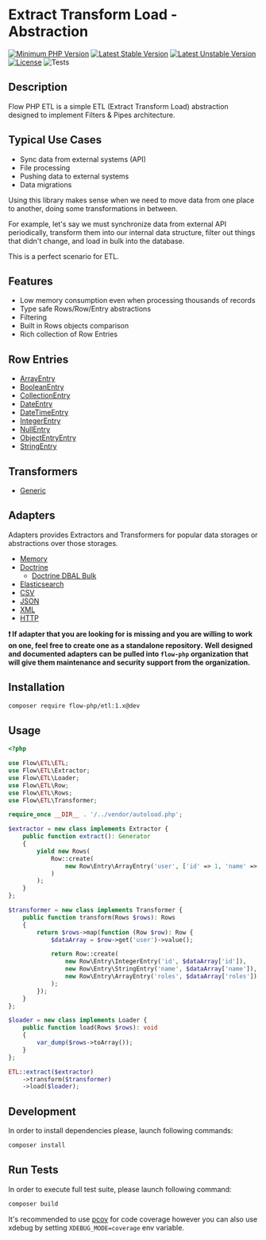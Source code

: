 # Extract Transform Load - Abstraction

[![Minimum PHP Version](https://img.shields.io/badge/php-%3E%3D%207.4-8892BF.svg)](https://php.net/)
[![Latest Stable Version](https://poser.pugx.org/flow-php/etl/v)](https://packagist.org/packages/flow-php/etl)
[![Latest Unstable Version](https://poser.pugx.org/flow-php/etl/v/unstable)](https://packagist.org/packages/flow-php/etl)
[![License](https://poser.pugx.org/flow-php/etl/license)](https://packagist.org/packages/flow-php/etl)
![Tests](https://github.com/flow-php/etl/workflows/Tests/badge.svg?branch=1.x)

## Description

Flow PHP ETL is a simple ETL (Extract Transform Load) abstraction designed to implement Filters & Pipes architecture.

## Typical Use Cases

* Sync data from external systems (API)
* File processing
* Pushing data to external systems
* Data migrations

Using this library makes sense when we need to move data from one place to another, doing some transformations in between.

For example, let's say we must synchronize data from external API periodically, transform them into our internal
data structure, filter out things that didn't change, and load in bulk into the database.

This is a perfect scenario for ETL.

## Features

* Low memory consumption even when processing thousands of records
* Type safe Rows/Row/Entry abstractions
* Filtering
* Built in Rows objects comparison
* Rich collection of Row Entries 

## Row Entries

* [ArrayEntry](src/Flow/ETL/Row/Entry/ArrayEntry.php)
* [BooleanEntry](src/Flow/ETL/Row/Entry/BooleanEntry.php)
* [CollectionEntry](src/Flow/ETL/Row/Entry/CollectionEntry.php)
* [DateEntry](src/Flow/ETL/Row/Entry/DateEntry.php)
* [DateTimeEntry](src/Flow/ETL/Row/Entry/DateTimeEntry.php)
* [IntegerEntry](src/Flow/ETL/Row/Entry/IntegerEntry.php)
* [NullEntry](src/Flow/ETL/Row/Entry/NullEntry.php)
* [ObjectEntryEntry](src/Flow/ETL/Row/Entry/ObjectEntry.php)
* [StringEntry](src/Flow/ETL/Row/Entry/StringEntry.php)

## Transformers 

* [Generic](https://github.com/flow-php/etl-transformer)

## Adapters

Adapters provides Extractors and Transformers for popular data storages or abstractions over those storages. 

* [Memory](https://github.com/flow-php/etl-adapter-memory)
* [Doctrine](https://github.com/flow-php/etl-adapter-doctrine)
  * [Doctrine DBAL Bulk](https://github.com/flow-php/doctrine-dbal-bulk)
* [Elasticsearch](https://github.com/flow-php/etl-adapter-elasticsearch)
* [CSV](https://github.com/flow-php/etl-adapter-csv)
* [JSON](https://github.com/flow-php/etl-adapter-json)
* [XML](https://github.com/flow-php/etl-adapter-xml)
* [HTTP](https://packagist.org/packages/flow-php/etl-adapter-http)

**❗ If adapter that you are looking for is missing and you are willing to work on one, feel free to create one as a standalone repository.**
**Well designed and documented adapters can be pulled into `flow-php` organization that will give them maintenance and security support from the organization.** 

## Installation

```bash
composer require flow-php/etl:1.x@dev
```

## Usage

```php
<?php

use Flow\ETL\ETL;
use Flow\ETL\Extractor;
use Flow\ETL\Loader;
use Flow\ETL\Row;
use Flow\ETL\Rows;
use Flow\ETL\Transformer;

require_once __DIR__ . '/../vendor/autoload.php';

$extractor = new class implements Extractor {
    public function extract(): Generator
    {
        yield new Rows(
            Row::create(
                new Row\Entry\ArrayEntry('user', ['id' => 1, 'name' => 'Norbret', 'roles' => ['DEVELOPER', 'ADMIN']])
            )
        );
    }
};

$transformer = new class implements Transformer {
    public function transform(Rows $rows): Rows
    {
        return $rows->map(function (Row $row): Row {
            $dataArray = $row->get('user')->value();

            return Row::create(
                new Row\Entry\IntegerEntry('id', $dataArray['id']),
                new Row\Entry\StringEntry('name', $dataArray['name']),
                new Row\Entry\ArrayEntry('roles', $dataArray['roles'])
            );
        });
    }
};

$loader = new class implements Loader {
    public function load(Rows $rows): void
    {
        var_dump($rows->toArray());
    }
};

ETL::extract($extractor)
    ->transform($transformer)
    ->load($loader);
```

## Development

In order to install dependencies please, launch following commands:

```bash
composer install
```

## Run Tests

In order to execute full test suite, please launch following command:

```bash
composer build
```

It's recommended to use [pcov](https://pecl.php.net/package/pcov) for code coverage however you can also use
xdebug by setting `XDEBUG_MODE=coverage` env variable.
